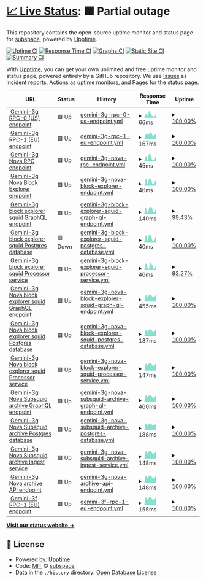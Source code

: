# [📈 Live Status](https://status.subspace.network): <!--live status--> **🟧 Partial outage**

This repository contains the open-source uptime monitor and status page for [subspace](https://subspace.network), powered by [Upptime](https://github.com/upptime/upptime).

[![Uptime CI](https://github.com/subspace/status/workflows/Uptime%20CI/badge.svg)](https://github.com/subspace/status/actions?query=workflow%3A%22Uptime+CI%22)
[![Response Time CI](https://github.com/subspace/status/workflows/Response%20Time%20CI/badge.svg)](https://github.com/subspace/status/actions?query=workflow%3A%22Response+Time+CI%22)
[![Graphs CI](https://github.com/subspace/status/workflows/Graphs%20CI/badge.svg)](https://github.com/subspace/status/actions?query=workflow%3A%22Graphs+CI%22)
[![Static Site CI](https://github.com/subspace/status/workflows/Static%20Site%20CI/badge.svg)](https://github.com/subspace/status/actions?query=workflow%3A%22Static+Site+CI%22)
[![Summary CI](https://github.com/subspace/status/workflows/Summary%20CI/badge.svg)](https://github.com/subspace/status/actions?query=workflow%3A%22Summary+CI%22)

With [Upptime](https://upptime.js.org), you can get your own unlimited and free uptime monitor and status page, powered entirely by a GitHub repository. We use [Issues](https://github.com/subspace/status/issues) as incident reports, [Actions](https://github.com/subspace/status/actions) as uptime monitors, and [Pages](https://status.subspace.network) for the status page.

<!--start: status pages-->
<!-- This summary is generated by Upptime (https://github.com/upptime/upptime) -->
<!-- Do not edit this manually, your changes will be overwritten -->
<!-- prettier-ignore -->
| URL | Status | History | Response Time | Uptime |
| --- | ------ | ------- | ------------- | ------ |
| <img alt="" src="https://icons.duckduckgo.com/ip3/null.ico" height="13"> [Gemini-3g RPC-0 (US) endpoint](rpc-0.gemini-3g.subspace.network) | 🟩 Up | [gemini-3g-rpc-0-us-endpoint.yml](https://github.com/subspace/status/commits/HEAD/history/gemini-3g-rpc-0-us-endpoint.yml) | <details><summary><img alt="Response time graph" src="./graphs/gemini-3g-rpc-0-us-endpoint/response-time-week.png" height="20"> 66ms</summary><br><a href="https://status.subspace.network/history/gemini-3g-rpc-0-us-endpoint"><img alt="Response time 64" src="https://img.shields.io/endpoint?url=https%3A%2F%2Fraw.githubusercontent.com%2Fsubspace%2Fstatus%2FHEAD%2Fapi%2Fgemini-3g-rpc-0-us-endpoint%2Fresponse-time.json"></a><br><a href="https://status.subspace.network/history/gemini-3g-rpc-0-us-endpoint"><img alt="24-hour response time 78" src="https://img.shields.io/endpoint?url=https%3A%2F%2Fraw.githubusercontent.com%2Fsubspace%2Fstatus%2FHEAD%2Fapi%2Fgemini-3g-rpc-0-us-endpoint%2Fresponse-time-day.json"></a><br><a href="https://status.subspace.network/history/gemini-3g-rpc-0-us-endpoint"><img alt="7-day response time 66" src="https://img.shields.io/endpoint?url=https%3A%2F%2Fraw.githubusercontent.com%2Fsubspace%2Fstatus%2FHEAD%2Fapi%2Fgemini-3g-rpc-0-us-endpoint%2Fresponse-time-week.json"></a><br><a href="https://status.subspace.network/history/gemini-3g-rpc-0-us-endpoint"><img alt="30-day response time 64" src="https://img.shields.io/endpoint?url=https%3A%2F%2Fraw.githubusercontent.com%2Fsubspace%2Fstatus%2FHEAD%2Fapi%2Fgemini-3g-rpc-0-us-endpoint%2Fresponse-time-month.json"></a><br><a href="https://status.subspace.network/history/gemini-3g-rpc-0-us-endpoint"><img alt="1-year response time 64" src="https://img.shields.io/endpoint?url=https%3A%2F%2Fraw.githubusercontent.com%2Fsubspace%2Fstatus%2FHEAD%2Fapi%2Fgemini-3g-rpc-0-us-endpoint%2Fresponse-time-year.json"></a></details> | <details><summary><a href="https://status.subspace.network/history/gemini-3g-rpc-0-us-endpoint">100.00%</a></summary><a href="https://status.subspace.network/history/gemini-3g-rpc-0-us-endpoint"><img alt="All-time uptime 100.00%" src="https://img.shields.io/endpoint?url=https%3A%2F%2Fraw.githubusercontent.com%2Fsubspace%2Fstatus%2FHEAD%2Fapi%2Fgemini-3g-rpc-0-us-endpoint%2Fuptime.json"></a><br><a href="https://status.subspace.network/history/gemini-3g-rpc-0-us-endpoint"><img alt="24-hour uptime 100.00%" src="https://img.shields.io/endpoint?url=https%3A%2F%2Fraw.githubusercontent.com%2Fsubspace%2Fstatus%2FHEAD%2Fapi%2Fgemini-3g-rpc-0-us-endpoint%2Fuptime-day.json"></a><br><a href="https://status.subspace.network/history/gemini-3g-rpc-0-us-endpoint"><img alt="7-day uptime 100.00%" src="https://img.shields.io/endpoint?url=https%3A%2F%2Fraw.githubusercontent.com%2Fsubspace%2Fstatus%2FHEAD%2Fapi%2Fgemini-3g-rpc-0-us-endpoint%2Fuptime-week.json"></a><br><a href="https://status.subspace.network/history/gemini-3g-rpc-0-us-endpoint"><img alt="30-day uptime 100.00%" src="https://img.shields.io/endpoint?url=https%3A%2F%2Fraw.githubusercontent.com%2Fsubspace%2Fstatus%2FHEAD%2Fapi%2Fgemini-3g-rpc-0-us-endpoint%2Fuptime-month.json"></a><br><a href="https://status.subspace.network/history/gemini-3g-rpc-0-us-endpoint"><img alt="1-year uptime 100.00%" src="https://img.shields.io/endpoint?url=https%3A%2F%2Fraw.githubusercontent.com%2Fsubspace%2Fstatus%2FHEAD%2Fapi%2Fgemini-3g-rpc-0-us-endpoint%2Fuptime-year.json"></a></details>
| <img alt="" src="https://icons.duckduckgo.com/ip3/null.ico" height="13"> [Gemini-3g RPC-1 (EU) endpoint](rpc-1.gemini-3g.subspace.network) | 🟩 Up | [gemini-3g-rpc-1-eu-endpoint.yml](https://github.com/subspace/status/commits/HEAD/history/gemini-3g-rpc-1-eu-endpoint.yml) | <details><summary><img alt="Response time graph" src="./graphs/gemini-3g-rpc-1-eu-endpoint/response-time-week.png" height="20"> 167ms</summary><br><a href="https://status.subspace.network/history/gemini-3g-rpc-1-eu-endpoint"><img alt="Response time 169" src="https://img.shields.io/endpoint?url=https%3A%2F%2Fraw.githubusercontent.com%2Fsubspace%2Fstatus%2FHEAD%2Fapi%2Fgemini-3g-rpc-1-eu-endpoint%2Fresponse-time.json"></a><br><a href="https://status.subspace.network/history/gemini-3g-rpc-1-eu-endpoint"><img alt="24-hour response time 177" src="https://img.shields.io/endpoint?url=https%3A%2F%2Fraw.githubusercontent.com%2Fsubspace%2Fstatus%2FHEAD%2Fapi%2Fgemini-3g-rpc-1-eu-endpoint%2Fresponse-time-day.json"></a><br><a href="https://status.subspace.network/history/gemini-3g-rpc-1-eu-endpoint"><img alt="7-day response time 167" src="https://img.shields.io/endpoint?url=https%3A%2F%2Fraw.githubusercontent.com%2Fsubspace%2Fstatus%2FHEAD%2Fapi%2Fgemini-3g-rpc-1-eu-endpoint%2Fresponse-time-week.json"></a><br><a href="https://status.subspace.network/history/gemini-3g-rpc-1-eu-endpoint"><img alt="30-day response time 169" src="https://img.shields.io/endpoint?url=https%3A%2F%2Fraw.githubusercontent.com%2Fsubspace%2Fstatus%2FHEAD%2Fapi%2Fgemini-3g-rpc-1-eu-endpoint%2Fresponse-time-month.json"></a><br><a href="https://status.subspace.network/history/gemini-3g-rpc-1-eu-endpoint"><img alt="1-year response time 169" src="https://img.shields.io/endpoint?url=https%3A%2F%2Fraw.githubusercontent.com%2Fsubspace%2Fstatus%2FHEAD%2Fapi%2Fgemini-3g-rpc-1-eu-endpoint%2Fresponse-time-year.json"></a></details> | <details><summary><a href="https://status.subspace.network/history/gemini-3g-rpc-1-eu-endpoint">100.00%</a></summary><a href="https://status.subspace.network/history/gemini-3g-rpc-1-eu-endpoint"><img alt="All-time uptime 100.00%" src="https://img.shields.io/endpoint?url=https%3A%2F%2Fraw.githubusercontent.com%2Fsubspace%2Fstatus%2FHEAD%2Fapi%2Fgemini-3g-rpc-1-eu-endpoint%2Fuptime.json"></a><br><a href="https://status.subspace.network/history/gemini-3g-rpc-1-eu-endpoint"><img alt="24-hour uptime 100.00%" src="https://img.shields.io/endpoint?url=https%3A%2F%2Fraw.githubusercontent.com%2Fsubspace%2Fstatus%2FHEAD%2Fapi%2Fgemini-3g-rpc-1-eu-endpoint%2Fuptime-day.json"></a><br><a href="https://status.subspace.network/history/gemini-3g-rpc-1-eu-endpoint"><img alt="7-day uptime 100.00%" src="https://img.shields.io/endpoint?url=https%3A%2F%2Fraw.githubusercontent.com%2Fsubspace%2Fstatus%2FHEAD%2Fapi%2Fgemini-3g-rpc-1-eu-endpoint%2Fuptime-week.json"></a><br><a href="https://status.subspace.network/history/gemini-3g-rpc-1-eu-endpoint"><img alt="30-day uptime 100.00%" src="https://img.shields.io/endpoint?url=https%3A%2F%2Fraw.githubusercontent.com%2Fsubspace%2Fstatus%2FHEAD%2Fapi%2Fgemini-3g-rpc-1-eu-endpoint%2Fuptime-month.json"></a><br><a href="https://status.subspace.network/history/gemini-3g-rpc-1-eu-endpoint"><img alt="1-year uptime 100.00%" src="https://img.shields.io/endpoint?url=https%3A%2F%2Fraw.githubusercontent.com%2Fsubspace%2Fstatus%2FHEAD%2Fapi%2Fgemini-3g-rpc-1-eu-endpoint%2Fuptime-year.json"></a></details>
| <img alt="" src="https://icons.duckduckgo.com/ip3/null.ico" height="13"> [Gemini-3g Nova RPC endpoint](nova.gemini-3g.subspace.network) | 🟩 Up | [gemini-3g-nova-rpc-endpoint.yml](https://github.com/subspace/status/commits/HEAD/history/gemini-3g-nova-rpc-endpoint.yml) | <details><summary><img alt="Response time graph" src="./graphs/gemini-3g-nova-rpc-endpoint/response-time-week.png" height="20"> 45ms</summary><br><a href="https://status.subspace.network/history/gemini-3g-nova-rpc-endpoint"><img alt="Response time 42" src="https://img.shields.io/endpoint?url=https%3A%2F%2Fraw.githubusercontent.com%2Fsubspace%2Fstatus%2FHEAD%2Fapi%2Fgemini-3g-nova-rpc-endpoint%2Fresponse-time.json"></a><br><a href="https://status.subspace.network/history/gemini-3g-nova-rpc-endpoint"><img alt="24-hour response time 62" src="https://img.shields.io/endpoint?url=https%3A%2F%2Fraw.githubusercontent.com%2Fsubspace%2Fstatus%2FHEAD%2Fapi%2Fgemini-3g-nova-rpc-endpoint%2Fresponse-time-day.json"></a><br><a href="https://status.subspace.network/history/gemini-3g-nova-rpc-endpoint"><img alt="7-day response time 45" src="https://img.shields.io/endpoint?url=https%3A%2F%2Fraw.githubusercontent.com%2Fsubspace%2Fstatus%2FHEAD%2Fapi%2Fgemini-3g-nova-rpc-endpoint%2Fresponse-time-week.json"></a><br><a href="https://status.subspace.network/history/gemini-3g-nova-rpc-endpoint"><img alt="30-day response time 42" src="https://img.shields.io/endpoint?url=https%3A%2F%2Fraw.githubusercontent.com%2Fsubspace%2Fstatus%2FHEAD%2Fapi%2Fgemini-3g-nova-rpc-endpoint%2Fresponse-time-month.json"></a><br><a href="https://status.subspace.network/history/gemini-3g-nova-rpc-endpoint"><img alt="1-year response time 42" src="https://img.shields.io/endpoint?url=https%3A%2F%2Fraw.githubusercontent.com%2Fsubspace%2Fstatus%2FHEAD%2Fapi%2Fgemini-3g-nova-rpc-endpoint%2Fresponse-time-year.json"></a></details> | <details><summary><a href="https://status.subspace.network/history/gemini-3g-nova-rpc-endpoint">100.00%</a></summary><a href="https://status.subspace.network/history/gemini-3g-nova-rpc-endpoint"><img alt="All-time uptime 100.00%" src="https://img.shields.io/endpoint?url=https%3A%2F%2Fraw.githubusercontent.com%2Fsubspace%2Fstatus%2FHEAD%2Fapi%2Fgemini-3g-nova-rpc-endpoint%2Fuptime.json"></a><br><a href="https://status.subspace.network/history/gemini-3g-nova-rpc-endpoint"><img alt="24-hour uptime 100.00%" src="https://img.shields.io/endpoint?url=https%3A%2F%2Fraw.githubusercontent.com%2Fsubspace%2Fstatus%2FHEAD%2Fapi%2Fgemini-3g-nova-rpc-endpoint%2Fuptime-day.json"></a><br><a href="https://status.subspace.network/history/gemini-3g-nova-rpc-endpoint"><img alt="7-day uptime 100.00%" src="https://img.shields.io/endpoint?url=https%3A%2F%2Fraw.githubusercontent.com%2Fsubspace%2Fstatus%2FHEAD%2Fapi%2Fgemini-3g-nova-rpc-endpoint%2Fuptime-week.json"></a><br><a href="https://status.subspace.network/history/gemini-3g-nova-rpc-endpoint"><img alt="30-day uptime 100.00%" src="https://img.shields.io/endpoint?url=https%3A%2F%2Fraw.githubusercontent.com%2Fsubspace%2Fstatus%2FHEAD%2Fapi%2Fgemini-3g-nova-rpc-endpoint%2Fuptime-month.json"></a><br><a href="https://status.subspace.network/history/gemini-3g-nova-rpc-endpoint"><img alt="1-year uptime 100.00%" src="https://img.shields.io/endpoint?url=https%3A%2F%2Fraw.githubusercontent.com%2Fsubspace%2Fstatus%2FHEAD%2Fapi%2Fgemini-3g-nova-rpc-endpoint%2Fuptime-year.json"></a></details>
| <img alt="" src="https://icons.duckduckgo.com/ip3/null.ico" height="13"> [Gemini-3g Nova Block Explorer endpoint](nova.subspace.network) | 🟩 Up | [gemini-3g-nova-block-explorer-endpoint.yml](https://github.com/subspace/status/commits/HEAD/history/gemini-3g-nova-block-explorer-endpoint.yml) | <details><summary><img alt="Response time graph" src="./graphs/gemini-3g-nova-block-explorer-endpoint/response-time-week.png" height="20"> 46ms</summary><br><a href="https://status.subspace.network/history/gemini-3g-nova-block-explorer-endpoint"><img alt="Response time 48" src="https://img.shields.io/endpoint?url=https%3A%2F%2Fraw.githubusercontent.com%2Fsubspace%2Fstatus%2FHEAD%2Fapi%2Fgemini-3g-nova-block-explorer-endpoint%2Fresponse-time.json"></a><br><a href="https://status.subspace.network/history/gemini-3g-nova-block-explorer-endpoint"><img alt="24-hour response time 61" src="https://img.shields.io/endpoint?url=https%3A%2F%2Fraw.githubusercontent.com%2Fsubspace%2Fstatus%2FHEAD%2Fapi%2Fgemini-3g-nova-block-explorer-endpoint%2Fresponse-time-day.json"></a><br><a href="https://status.subspace.network/history/gemini-3g-nova-block-explorer-endpoint"><img alt="7-day response time 46" src="https://img.shields.io/endpoint?url=https%3A%2F%2Fraw.githubusercontent.com%2Fsubspace%2Fstatus%2FHEAD%2Fapi%2Fgemini-3g-nova-block-explorer-endpoint%2Fresponse-time-week.json"></a><br><a href="https://status.subspace.network/history/gemini-3g-nova-block-explorer-endpoint"><img alt="30-day response time 48" src="https://img.shields.io/endpoint?url=https%3A%2F%2Fraw.githubusercontent.com%2Fsubspace%2Fstatus%2FHEAD%2Fapi%2Fgemini-3g-nova-block-explorer-endpoint%2Fresponse-time-month.json"></a><br><a href="https://status.subspace.network/history/gemini-3g-nova-block-explorer-endpoint"><img alt="1-year response time 48" src="https://img.shields.io/endpoint?url=https%3A%2F%2Fraw.githubusercontent.com%2Fsubspace%2Fstatus%2FHEAD%2Fapi%2Fgemini-3g-nova-block-explorer-endpoint%2Fresponse-time-year.json"></a></details> | <details><summary><a href="https://status.subspace.network/history/gemini-3g-nova-block-explorer-endpoint">100.00%</a></summary><a href="https://status.subspace.network/history/gemini-3g-nova-block-explorer-endpoint"><img alt="All-time uptime 100.00%" src="https://img.shields.io/endpoint?url=https%3A%2F%2Fraw.githubusercontent.com%2Fsubspace%2Fstatus%2FHEAD%2Fapi%2Fgemini-3g-nova-block-explorer-endpoint%2Fuptime.json"></a><br><a href="https://status.subspace.network/history/gemini-3g-nova-block-explorer-endpoint"><img alt="24-hour uptime 100.00%" src="https://img.shields.io/endpoint?url=https%3A%2F%2Fraw.githubusercontent.com%2Fsubspace%2Fstatus%2FHEAD%2Fapi%2Fgemini-3g-nova-block-explorer-endpoint%2Fuptime-day.json"></a><br><a href="https://status.subspace.network/history/gemini-3g-nova-block-explorer-endpoint"><img alt="7-day uptime 100.00%" src="https://img.shields.io/endpoint?url=https%3A%2F%2Fraw.githubusercontent.com%2Fsubspace%2Fstatus%2FHEAD%2Fapi%2Fgemini-3g-nova-block-explorer-endpoint%2Fuptime-week.json"></a><br><a href="https://status.subspace.network/history/gemini-3g-nova-block-explorer-endpoint"><img alt="30-day uptime 100.00%" src="https://img.shields.io/endpoint?url=https%3A%2F%2Fraw.githubusercontent.com%2Fsubspace%2Fstatus%2FHEAD%2Fapi%2Fgemini-3g-nova-block-explorer-endpoint%2Fuptime-month.json"></a><br><a href="https://status.subspace.network/history/gemini-3g-nova-block-explorer-endpoint"><img alt="1-year uptime 100.00%" src="https://img.shields.io/endpoint?url=https%3A%2F%2Fraw.githubusercontent.com%2Fsubspace%2Fstatus%2FHEAD%2Fapi%2Fgemini-3g-nova-block-explorer-endpoint%2Fuptime-year.json"></a></details>
| <img alt="" src="https://icons.duckduckgo.com/ip3/squid.gemini-3g.subspace.network.ico" height="13"> [Gemini-3g block explorer squid GraphQL endpoint](https://squid.gemini-3g.subspace.network/graphql) | 🟩 Up | [gemini-3g-block-explorer-squid-graph-ql-endpoint.yml](https://github.com/subspace/status/commits/HEAD/history/gemini-3g-block-explorer-squid-graph-ql-endpoint.yml) | <details><summary><img alt="Response time graph" src="./graphs/gemini-3g-block-explorer-squid-graph-ql-endpoint/response-time-week.png" height="20"> 140ms</summary><br><a href="https://status.subspace.network/history/gemini-3g-block-explorer-squid-graph-ql-endpoint"><img alt="Response time 123" src="https://img.shields.io/endpoint?url=https%3A%2F%2Fraw.githubusercontent.com%2Fsubspace%2Fstatus%2FHEAD%2Fapi%2Fgemini-3g-block-explorer-squid-graph-ql-endpoint%2Fresponse-time.json"></a><br><a href="https://status.subspace.network/history/gemini-3g-block-explorer-squid-graph-ql-endpoint"><img alt="24-hour response time 178" src="https://img.shields.io/endpoint?url=https%3A%2F%2Fraw.githubusercontent.com%2Fsubspace%2Fstatus%2FHEAD%2Fapi%2Fgemini-3g-block-explorer-squid-graph-ql-endpoint%2Fresponse-time-day.json"></a><br><a href="https://status.subspace.network/history/gemini-3g-block-explorer-squid-graph-ql-endpoint"><img alt="7-day response time 140" src="https://img.shields.io/endpoint?url=https%3A%2F%2Fraw.githubusercontent.com%2Fsubspace%2Fstatus%2FHEAD%2Fapi%2Fgemini-3g-block-explorer-squid-graph-ql-endpoint%2Fresponse-time-week.json"></a><br><a href="https://status.subspace.network/history/gemini-3g-block-explorer-squid-graph-ql-endpoint"><img alt="30-day response time 123" src="https://img.shields.io/endpoint?url=https%3A%2F%2Fraw.githubusercontent.com%2Fsubspace%2Fstatus%2FHEAD%2Fapi%2Fgemini-3g-block-explorer-squid-graph-ql-endpoint%2Fresponse-time-month.json"></a><br><a href="https://status.subspace.network/history/gemini-3g-block-explorer-squid-graph-ql-endpoint"><img alt="1-year response time 123" src="https://img.shields.io/endpoint?url=https%3A%2F%2Fraw.githubusercontent.com%2Fsubspace%2Fstatus%2FHEAD%2Fapi%2Fgemini-3g-block-explorer-squid-graph-ql-endpoint%2Fresponse-time-year.json"></a></details> | <details><summary><a href="https://status.subspace.network/history/gemini-3g-block-explorer-squid-graph-ql-endpoint">99.43%</a></summary><a href="https://status.subspace.network/history/gemini-3g-block-explorer-squid-graph-ql-endpoint"><img alt="All-time uptime 99.62%" src="https://img.shields.io/endpoint?url=https%3A%2F%2Fraw.githubusercontent.com%2Fsubspace%2Fstatus%2FHEAD%2Fapi%2Fgemini-3g-block-explorer-squid-graph-ql-endpoint%2Fuptime.json"></a><br><a href="https://status.subspace.network/history/gemini-3g-block-explorer-squid-graph-ql-endpoint"><img alt="24-hour uptime 100.00%" src="https://img.shields.io/endpoint?url=https%3A%2F%2Fraw.githubusercontent.com%2Fsubspace%2Fstatus%2FHEAD%2Fapi%2Fgemini-3g-block-explorer-squid-graph-ql-endpoint%2Fuptime-day.json"></a><br><a href="https://status.subspace.network/history/gemini-3g-block-explorer-squid-graph-ql-endpoint"><img alt="7-day uptime 99.43%" src="https://img.shields.io/endpoint?url=https%3A%2F%2Fraw.githubusercontent.com%2Fsubspace%2Fstatus%2FHEAD%2Fapi%2Fgemini-3g-block-explorer-squid-graph-ql-endpoint%2Fuptime-week.json"></a><br><a href="https://status.subspace.network/history/gemini-3g-block-explorer-squid-graph-ql-endpoint"><img alt="30-day uptime 99.62%" src="https://img.shields.io/endpoint?url=https%3A%2F%2Fraw.githubusercontent.com%2Fsubspace%2Fstatus%2FHEAD%2Fapi%2Fgemini-3g-block-explorer-squid-graph-ql-endpoint%2Fuptime-month.json"></a><br><a href="https://status.subspace.network/history/gemini-3g-block-explorer-squid-graph-ql-endpoint"><img alt="1-year uptime 99.62%" src="https://img.shields.io/endpoint?url=https%3A%2F%2Fraw.githubusercontent.com%2Fsubspace%2Fstatus%2FHEAD%2Fapi%2Fgemini-3g-block-explorer-squid-graph-ql-endpoint%2Fuptime-year.json"></a></details>
| <img alt="" src="https://icons.duckduckgo.com/ip3/squid.gemini-3g.subspace.network.ico" height="13"> [Gemini-3g block explorer squid Postgres database](https://squid.gemini-3g.subspace.network/db-health) | 🟥 Down | [gemini-3g-block-explorer-squid-postgres-database.yml](https://github.com/subspace/status/commits/HEAD/history/gemini-3g-block-explorer-squid-postgres-database.yml) | <details><summary><img alt="Response time graph" src="./graphs/gemini-3g-block-explorer-squid-postgres-database/response-time-week.png" height="20"> 40ms</summary><br><a href="https://status.subspace.network/history/gemini-3g-block-explorer-squid-postgres-database"><img alt="Response time 33" src="https://img.shields.io/endpoint?url=https%3A%2F%2Fraw.githubusercontent.com%2Fsubspace%2Fstatus%2FHEAD%2Fapi%2Fgemini-3g-block-explorer-squid-postgres-database%2Fresponse-time.json"></a><br><a href="https://status.subspace.network/history/gemini-3g-block-explorer-squid-postgres-database"><img alt="24-hour response time 53" src="https://img.shields.io/endpoint?url=https%3A%2F%2Fraw.githubusercontent.com%2Fsubspace%2Fstatus%2FHEAD%2Fapi%2Fgemini-3g-block-explorer-squid-postgres-database%2Fresponse-time-day.json"></a><br><a href="https://status.subspace.network/history/gemini-3g-block-explorer-squid-postgres-database"><img alt="7-day response time 40" src="https://img.shields.io/endpoint?url=https%3A%2F%2Fraw.githubusercontent.com%2Fsubspace%2Fstatus%2FHEAD%2Fapi%2Fgemini-3g-block-explorer-squid-postgres-database%2Fresponse-time-week.json"></a><br><a href="https://status.subspace.network/history/gemini-3g-block-explorer-squid-postgres-database"><img alt="30-day response time 33" src="https://img.shields.io/endpoint?url=https%3A%2F%2Fraw.githubusercontent.com%2Fsubspace%2Fstatus%2FHEAD%2Fapi%2Fgemini-3g-block-explorer-squid-postgres-database%2Fresponse-time-month.json"></a><br><a href="https://status.subspace.network/history/gemini-3g-block-explorer-squid-postgres-database"><img alt="1-year response time 33" src="https://img.shields.io/endpoint?url=https%3A%2F%2Fraw.githubusercontent.com%2Fsubspace%2Fstatus%2FHEAD%2Fapi%2Fgemini-3g-block-explorer-squid-postgres-database%2Fresponse-time-year.json"></a></details> | <details><summary><a href="https://status.subspace.network/history/gemini-3g-block-explorer-squid-postgres-database">100.00%</a></summary><a href="https://status.subspace.network/history/gemini-3g-block-explorer-squid-postgres-database"><img alt="All-time uptime 99.89%" src="https://img.shields.io/endpoint?url=https%3A%2F%2Fraw.githubusercontent.com%2Fsubspace%2Fstatus%2FHEAD%2Fapi%2Fgemini-3g-block-explorer-squid-postgres-database%2Fuptime.json"></a><br><a href="https://status.subspace.network/history/gemini-3g-block-explorer-squid-postgres-database"><img alt="24-hour uptime 100.00%" src="https://img.shields.io/endpoint?url=https%3A%2F%2Fraw.githubusercontent.com%2Fsubspace%2Fstatus%2FHEAD%2Fapi%2Fgemini-3g-block-explorer-squid-postgres-database%2Fuptime-day.json"></a><br><a href="https://status.subspace.network/history/gemini-3g-block-explorer-squid-postgres-database"><img alt="7-day uptime 100.00%" src="https://img.shields.io/endpoint?url=https%3A%2F%2Fraw.githubusercontent.com%2Fsubspace%2Fstatus%2FHEAD%2Fapi%2Fgemini-3g-block-explorer-squid-postgres-database%2Fuptime-week.json"></a><br><a href="https://status.subspace.network/history/gemini-3g-block-explorer-squid-postgres-database"><img alt="30-day uptime 99.89%" src="https://img.shields.io/endpoint?url=https%3A%2F%2Fraw.githubusercontent.com%2Fsubspace%2Fstatus%2FHEAD%2Fapi%2Fgemini-3g-block-explorer-squid-postgres-database%2Fuptime-month.json"></a><br><a href="https://status.subspace.network/history/gemini-3g-block-explorer-squid-postgres-database"><img alt="1-year uptime 99.89%" src="https://img.shields.io/endpoint?url=https%3A%2F%2Fraw.githubusercontent.com%2Fsubspace%2Fstatus%2FHEAD%2Fapi%2Fgemini-3g-block-explorer-squid-postgres-database%2Fuptime-year.json"></a></details>
| <img alt="" src="https://icons.duckduckgo.com/ip3/squid.gemini-3g.subspace.network.ico" height="13"> [Gemini-3g block explorer squid Processor service](https://squid.gemini-3g.subspace.network/processor-health) | 🟩 Up | [gemini-3g-block-explorer-squid-processor-service.yml](https://github.com/subspace/status/commits/HEAD/history/gemini-3g-block-explorer-squid-processor-service.yml) | <details><summary><img alt="Response time graph" src="./graphs/gemini-3g-block-explorer-squid-processor-service/response-time-week.png" height="20"> 46ms</summary><br><a href="https://status.subspace.network/history/gemini-3g-block-explorer-squid-processor-service"><img alt="Response time 38" src="https://img.shields.io/endpoint?url=https%3A%2F%2Fraw.githubusercontent.com%2Fsubspace%2Fstatus%2FHEAD%2Fapi%2Fgemini-3g-block-explorer-squid-processor-service%2Fresponse-time.json"></a><br><a href="https://status.subspace.network/history/gemini-3g-block-explorer-squid-processor-service"><img alt="24-hour response time 54" src="https://img.shields.io/endpoint?url=https%3A%2F%2Fraw.githubusercontent.com%2Fsubspace%2Fstatus%2FHEAD%2Fapi%2Fgemini-3g-block-explorer-squid-processor-service%2Fresponse-time-day.json"></a><br><a href="https://status.subspace.network/history/gemini-3g-block-explorer-squid-processor-service"><img alt="7-day response time 46" src="https://img.shields.io/endpoint?url=https%3A%2F%2Fraw.githubusercontent.com%2Fsubspace%2Fstatus%2FHEAD%2Fapi%2Fgemini-3g-block-explorer-squid-processor-service%2Fresponse-time-week.json"></a><br><a href="https://status.subspace.network/history/gemini-3g-block-explorer-squid-processor-service"><img alt="30-day response time 38" src="https://img.shields.io/endpoint?url=https%3A%2F%2Fraw.githubusercontent.com%2Fsubspace%2Fstatus%2FHEAD%2Fapi%2Fgemini-3g-block-explorer-squid-processor-service%2Fresponse-time-month.json"></a><br><a href="https://status.subspace.network/history/gemini-3g-block-explorer-squid-processor-service"><img alt="1-year response time 38" src="https://img.shields.io/endpoint?url=https%3A%2F%2Fraw.githubusercontent.com%2Fsubspace%2Fstatus%2FHEAD%2Fapi%2Fgemini-3g-block-explorer-squid-processor-service%2Fresponse-time-year.json"></a></details> | <details><summary><a href="https://status.subspace.network/history/gemini-3g-block-explorer-squid-processor-service">93.27%</a></summary><a href="https://status.subspace.network/history/gemini-3g-block-explorer-squid-processor-service"><img alt="All-time uptime 86.87%" src="https://img.shields.io/endpoint?url=https%3A%2F%2Fraw.githubusercontent.com%2Fsubspace%2Fstatus%2FHEAD%2Fapi%2Fgemini-3g-block-explorer-squid-processor-service%2Fuptime.json"></a><br><a href="https://status.subspace.network/history/gemini-3g-block-explorer-squid-processor-service"><img alt="24-hour uptime 100.00%" src="https://img.shields.io/endpoint?url=https%3A%2F%2Fraw.githubusercontent.com%2Fsubspace%2Fstatus%2FHEAD%2Fapi%2Fgemini-3g-block-explorer-squid-processor-service%2Fuptime-day.json"></a><br><a href="https://status.subspace.network/history/gemini-3g-block-explorer-squid-processor-service"><img alt="7-day uptime 93.27%" src="https://img.shields.io/endpoint?url=https%3A%2F%2Fraw.githubusercontent.com%2Fsubspace%2Fstatus%2FHEAD%2Fapi%2Fgemini-3g-block-explorer-squid-processor-service%2Fuptime-week.json"></a><br><a href="https://status.subspace.network/history/gemini-3g-block-explorer-squid-processor-service"><img alt="30-day uptime 86.87%" src="https://img.shields.io/endpoint?url=https%3A%2F%2Fraw.githubusercontent.com%2Fsubspace%2Fstatus%2FHEAD%2Fapi%2Fgemini-3g-block-explorer-squid-processor-service%2Fuptime-month.json"></a><br><a href="https://status.subspace.network/history/gemini-3g-block-explorer-squid-processor-service"><img alt="1-year uptime 86.87%" src="https://img.shields.io/endpoint?url=https%3A%2F%2Fraw.githubusercontent.com%2Fsubspace%2Fstatus%2FHEAD%2Fapi%2Fgemini-3g-block-explorer-squid-processor-service%2Fuptime-year.json"></a></details>
| <img alt="" src="https://icons.duckduckgo.com/ip3/nova.squid.gemini-3g.subspace.network.ico" height="13"> [Gemini-3g Nova block explorer squid GraphQL endpoint](https://nova.squid.gemini-3g.subspace.network/graphql) | 🟩 Up | [gemini-3g-nova-block-explorer-squid-graph-ql-endpoint.yml](https://github.com/subspace/status/commits/HEAD/history/gemini-3g-nova-block-explorer-squid-graph-ql-endpoint.yml) | <details><summary><img alt="Response time graph" src="./graphs/gemini-3g-nova-block-explorer-squid-graph-ql-endpoint/response-time-week.png" height="20"> 455ms</summary><br><a href="https://status.subspace.network/history/gemini-3g-nova-block-explorer-squid-graph-ql-endpoint"><img alt="Response time 434" src="https://img.shields.io/endpoint?url=https%3A%2F%2Fraw.githubusercontent.com%2Fsubspace%2Fstatus%2FHEAD%2Fapi%2Fgemini-3g-nova-block-explorer-squid-graph-ql-endpoint%2Fresponse-time.json"></a><br><a href="https://status.subspace.network/history/gemini-3g-nova-block-explorer-squid-graph-ql-endpoint"><img alt="24-hour response time 528" src="https://img.shields.io/endpoint?url=https%3A%2F%2Fraw.githubusercontent.com%2Fsubspace%2Fstatus%2FHEAD%2Fapi%2Fgemini-3g-nova-block-explorer-squid-graph-ql-endpoint%2Fresponse-time-day.json"></a><br><a href="https://status.subspace.network/history/gemini-3g-nova-block-explorer-squid-graph-ql-endpoint"><img alt="7-day response time 455" src="https://img.shields.io/endpoint?url=https%3A%2F%2Fraw.githubusercontent.com%2Fsubspace%2Fstatus%2FHEAD%2Fapi%2Fgemini-3g-nova-block-explorer-squid-graph-ql-endpoint%2Fresponse-time-week.json"></a><br><a href="https://status.subspace.network/history/gemini-3g-nova-block-explorer-squid-graph-ql-endpoint"><img alt="30-day response time 434" src="https://img.shields.io/endpoint?url=https%3A%2F%2Fraw.githubusercontent.com%2Fsubspace%2Fstatus%2FHEAD%2Fapi%2Fgemini-3g-nova-block-explorer-squid-graph-ql-endpoint%2Fresponse-time-month.json"></a><br><a href="https://status.subspace.network/history/gemini-3g-nova-block-explorer-squid-graph-ql-endpoint"><img alt="1-year response time 434" src="https://img.shields.io/endpoint?url=https%3A%2F%2Fraw.githubusercontent.com%2Fsubspace%2Fstatus%2FHEAD%2Fapi%2Fgemini-3g-nova-block-explorer-squid-graph-ql-endpoint%2Fresponse-time-year.json"></a></details> | <details><summary><a href="https://status.subspace.network/history/gemini-3g-nova-block-explorer-squid-graph-ql-endpoint">100.00%</a></summary><a href="https://status.subspace.network/history/gemini-3g-nova-block-explorer-squid-graph-ql-endpoint"><img alt="All-time uptime 100.00%" src="https://img.shields.io/endpoint?url=https%3A%2F%2Fraw.githubusercontent.com%2Fsubspace%2Fstatus%2FHEAD%2Fapi%2Fgemini-3g-nova-block-explorer-squid-graph-ql-endpoint%2Fuptime.json"></a><br><a href="https://status.subspace.network/history/gemini-3g-nova-block-explorer-squid-graph-ql-endpoint"><img alt="24-hour uptime 100.00%" src="https://img.shields.io/endpoint?url=https%3A%2F%2Fraw.githubusercontent.com%2Fsubspace%2Fstatus%2FHEAD%2Fapi%2Fgemini-3g-nova-block-explorer-squid-graph-ql-endpoint%2Fuptime-day.json"></a><br><a href="https://status.subspace.network/history/gemini-3g-nova-block-explorer-squid-graph-ql-endpoint"><img alt="7-day uptime 100.00%" src="https://img.shields.io/endpoint?url=https%3A%2F%2Fraw.githubusercontent.com%2Fsubspace%2Fstatus%2FHEAD%2Fapi%2Fgemini-3g-nova-block-explorer-squid-graph-ql-endpoint%2Fuptime-week.json"></a><br><a href="https://status.subspace.network/history/gemini-3g-nova-block-explorer-squid-graph-ql-endpoint"><img alt="30-day uptime 100.00%" src="https://img.shields.io/endpoint?url=https%3A%2F%2Fraw.githubusercontent.com%2Fsubspace%2Fstatus%2FHEAD%2Fapi%2Fgemini-3g-nova-block-explorer-squid-graph-ql-endpoint%2Fuptime-month.json"></a><br><a href="https://status.subspace.network/history/gemini-3g-nova-block-explorer-squid-graph-ql-endpoint"><img alt="1-year uptime 100.00%" src="https://img.shields.io/endpoint?url=https%3A%2F%2Fraw.githubusercontent.com%2Fsubspace%2Fstatus%2FHEAD%2Fapi%2Fgemini-3g-nova-block-explorer-squid-graph-ql-endpoint%2Fuptime-year.json"></a></details>
| <img alt="" src="https://icons.duckduckgo.com/ip3/nova.squid.gemini-3g.subspace.network.ico" height="13"> [Gemini-3g Nova block explorer squid Postgres database](https://nova.squid.gemini-3g.subspace.network/db-health) | 🟩 Up | [gemini-3g-nova-block-explorer-squid-postgres-database.yml](https://github.com/subspace/status/commits/HEAD/history/gemini-3g-nova-block-explorer-squid-postgres-database.yml) | <details><summary><img alt="Response time graph" src="./graphs/gemini-3g-nova-block-explorer-squid-postgres-database/response-time-week.png" height="20"> 187ms</summary><br><a href="https://status.subspace.network/history/gemini-3g-nova-block-explorer-squid-postgres-database"><img alt="Response time 178" src="https://img.shields.io/endpoint?url=https%3A%2F%2Fraw.githubusercontent.com%2Fsubspace%2Fstatus%2FHEAD%2Fapi%2Fgemini-3g-nova-block-explorer-squid-postgres-database%2Fresponse-time.json"></a><br><a href="https://status.subspace.network/history/gemini-3g-nova-block-explorer-squid-postgres-database"><img alt="24-hour response time 210" src="https://img.shields.io/endpoint?url=https%3A%2F%2Fraw.githubusercontent.com%2Fsubspace%2Fstatus%2FHEAD%2Fapi%2Fgemini-3g-nova-block-explorer-squid-postgres-database%2Fresponse-time-day.json"></a><br><a href="https://status.subspace.network/history/gemini-3g-nova-block-explorer-squid-postgres-database"><img alt="7-day response time 187" src="https://img.shields.io/endpoint?url=https%3A%2F%2Fraw.githubusercontent.com%2Fsubspace%2Fstatus%2FHEAD%2Fapi%2Fgemini-3g-nova-block-explorer-squid-postgres-database%2Fresponse-time-week.json"></a><br><a href="https://status.subspace.network/history/gemini-3g-nova-block-explorer-squid-postgres-database"><img alt="30-day response time 178" src="https://img.shields.io/endpoint?url=https%3A%2F%2Fraw.githubusercontent.com%2Fsubspace%2Fstatus%2FHEAD%2Fapi%2Fgemini-3g-nova-block-explorer-squid-postgres-database%2Fresponse-time-month.json"></a><br><a href="https://status.subspace.network/history/gemini-3g-nova-block-explorer-squid-postgres-database"><img alt="1-year response time 178" src="https://img.shields.io/endpoint?url=https%3A%2F%2Fraw.githubusercontent.com%2Fsubspace%2Fstatus%2FHEAD%2Fapi%2Fgemini-3g-nova-block-explorer-squid-postgres-database%2Fresponse-time-year.json"></a></details> | <details><summary><a href="https://status.subspace.network/history/gemini-3g-nova-block-explorer-squid-postgres-database">100.00%</a></summary><a href="https://status.subspace.network/history/gemini-3g-nova-block-explorer-squid-postgres-database"><img alt="All-time uptime 100.00%" src="https://img.shields.io/endpoint?url=https%3A%2F%2Fraw.githubusercontent.com%2Fsubspace%2Fstatus%2FHEAD%2Fapi%2Fgemini-3g-nova-block-explorer-squid-postgres-database%2Fuptime.json"></a><br><a href="https://status.subspace.network/history/gemini-3g-nova-block-explorer-squid-postgres-database"><img alt="24-hour uptime 100.00%" src="https://img.shields.io/endpoint?url=https%3A%2F%2Fraw.githubusercontent.com%2Fsubspace%2Fstatus%2FHEAD%2Fapi%2Fgemini-3g-nova-block-explorer-squid-postgres-database%2Fuptime-day.json"></a><br><a href="https://status.subspace.network/history/gemini-3g-nova-block-explorer-squid-postgres-database"><img alt="7-day uptime 100.00%" src="https://img.shields.io/endpoint?url=https%3A%2F%2Fraw.githubusercontent.com%2Fsubspace%2Fstatus%2FHEAD%2Fapi%2Fgemini-3g-nova-block-explorer-squid-postgres-database%2Fuptime-week.json"></a><br><a href="https://status.subspace.network/history/gemini-3g-nova-block-explorer-squid-postgres-database"><img alt="30-day uptime 100.00%" src="https://img.shields.io/endpoint?url=https%3A%2F%2Fraw.githubusercontent.com%2Fsubspace%2Fstatus%2FHEAD%2Fapi%2Fgemini-3g-nova-block-explorer-squid-postgres-database%2Fuptime-month.json"></a><br><a href="https://status.subspace.network/history/gemini-3g-nova-block-explorer-squid-postgres-database"><img alt="1-year uptime 100.00%" src="https://img.shields.io/endpoint?url=https%3A%2F%2Fraw.githubusercontent.com%2Fsubspace%2Fstatus%2FHEAD%2Fapi%2Fgemini-3g-nova-block-explorer-squid-postgres-database%2Fuptime-year.json"></a></details>
| <img alt="" src="https://icons.duckduckgo.com/ip3/nova.squid.gemini-3g.subspace.network.ico" height="13"> [Gemini-3g Nova block explorer squid Processor service](https://nova.squid.gemini-3g.subspace.network/processor-health) | 🟩 Up | [gemini-3g-nova-block-explorer-squid-processor-service.yml](https://github.com/subspace/status/commits/HEAD/history/gemini-3g-nova-block-explorer-squid-processor-service.yml) | <details><summary><img alt="Response time graph" src="./graphs/gemini-3g-nova-block-explorer-squid-processor-service/response-time-week.png" height="20"> 147ms</summary><br><a href="https://status.subspace.network/history/gemini-3g-nova-block-explorer-squid-processor-service"><img alt="Response time 140" src="https://img.shields.io/endpoint?url=https%3A%2F%2Fraw.githubusercontent.com%2Fsubspace%2Fstatus%2FHEAD%2Fapi%2Fgemini-3g-nova-block-explorer-squid-processor-service%2Fresponse-time.json"></a><br><a href="https://status.subspace.network/history/gemini-3g-nova-block-explorer-squid-processor-service"><img alt="24-hour response time 171" src="https://img.shields.io/endpoint?url=https%3A%2F%2Fraw.githubusercontent.com%2Fsubspace%2Fstatus%2FHEAD%2Fapi%2Fgemini-3g-nova-block-explorer-squid-processor-service%2Fresponse-time-day.json"></a><br><a href="https://status.subspace.network/history/gemini-3g-nova-block-explorer-squid-processor-service"><img alt="7-day response time 147" src="https://img.shields.io/endpoint?url=https%3A%2F%2Fraw.githubusercontent.com%2Fsubspace%2Fstatus%2FHEAD%2Fapi%2Fgemini-3g-nova-block-explorer-squid-processor-service%2Fresponse-time-week.json"></a><br><a href="https://status.subspace.network/history/gemini-3g-nova-block-explorer-squid-processor-service"><img alt="30-day response time 140" src="https://img.shields.io/endpoint?url=https%3A%2F%2Fraw.githubusercontent.com%2Fsubspace%2Fstatus%2FHEAD%2Fapi%2Fgemini-3g-nova-block-explorer-squid-processor-service%2Fresponse-time-month.json"></a><br><a href="https://status.subspace.network/history/gemini-3g-nova-block-explorer-squid-processor-service"><img alt="1-year response time 140" src="https://img.shields.io/endpoint?url=https%3A%2F%2Fraw.githubusercontent.com%2Fsubspace%2Fstatus%2FHEAD%2Fapi%2Fgemini-3g-nova-block-explorer-squid-processor-service%2Fresponse-time-year.json"></a></details> | <details><summary><a href="https://status.subspace.network/history/gemini-3g-nova-block-explorer-squid-processor-service">100.00%</a></summary><a href="https://status.subspace.network/history/gemini-3g-nova-block-explorer-squid-processor-service"><img alt="All-time uptime 100.00%" src="https://img.shields.io/endpoint?url=https%3A%2F%2Fraw.githubusercontent.com%2Fsubspace%2Fstatus%2FHEAD%2Fapi%2Fgemini-3g-nova-block-explorer-squid-processor-service%2Fuptime.json"></a><br><a href="https://status.subspace.network/history/gemini-3g-nova-block-explorer-squid-processor-service"><img alt="24-hour uptime 100.00%" src="https://img.shields.io/endpoint?url=https%3A%2F%2Fraw.githubusercontent.com%2Fsubspace%2Fstatus%2FHEAD%2Fapi%2Fgemini-3g-nova-block-explorer-squid-processor-service%2Fuptime-day.json"></a><br><a href="https://status.subspace.network/history/gemini-3g-nova-block-explorer-squid-processor-service"><img alt="7-day uptime 100.00%" src="https://img.shields.io/endpoint?url=https%3A%2F%2Fraw.githubusercontent.com%2Fsubspace%2Fstatus%2FHEAD%2Fapi%2Fgemini-3g-nova-block-explorer-squid-processor-service%2Fuptime-week.json"></a><br><a href="https://status.subspace.network/history/gemini-3g-nova-block-explorer-squid-processor-service"><img alt="30-day uptime 100.00%" src="https://img.shields.io/endpoint?url=https%3A%2F%2Fraw.githubusercontent.com%2Fsubspace%2Fstatus%2FHEAD%2Fapi%2Fgemini-3g-nova-block-explorer-squid-processor-service%2Fuptime-month.json"></a><br><a href="https://status.subspace.network/history/gemini-3g-nova-block-explorer-squid-processor-service"><img alt="1-year uptime 100.00%" src="https://img.shields.io/endpoint?url=https%3A%2F%2Fraw.githubusercontent.com%2Fsubspace%2Fstatus%2FHEAD%2Fapi%2Fgemini-3g-nova-block-explorer-squid-processor-service%2Fuptime-year.json"></a></details>
| <img alt="" src="https://icons.duckduckgo.com/ip3/nova.archive.gemini-3g.subspace.network.ico" height="13"> [Gemini-3g Nova Subsquid archive GraphQL endpoint](https://nova.archive.gemini-3g.subspace.network/graphql?query=%7B__typename%7D) | 🟩 Up | [gemini-3g-nova-subsquid-archive-graph-ql-endpoint.yml](https://github.com/subspace/status/commits/HEAD/history/gemini-3g-nova-subsquid-archive-graph-ql-endpoint.yml) | <details><summary><img alt="Response time graph" src="./graphs/gemini-3g-nova-subsquid-archive-graph-ql-endpoint/response-time-week.png" height="20"> 460ms</summary><br><a href="https://status.subspace.network/history/gemini-3g-nova-subsquid-archive-graph-ql-endpoint"><img alt="Response time 463" src="https://img.shields.io/endpoint?url=https%3A%2F%2Fraw.githubusercontent.com%2Fsubspace%2Fstatus%2FHEAD%2Fapi%2Fgemini-3g-nova-subsquid-archive-graph-ql-endpoint%2Fresponse-time.json"></a><br><a href="https://status.subspace.network/history/gemini-3g-nova-subsquid-archive-graph-ql-endpoint"><img alt="24-hour response time 528" src="https://img.shields.io/endpoint?url=https%3A%2F%2Fraw.githubusercontent.com%2Fsubspace%2Fstatus%2FHEAD%2Fapi%2Fgemini-3g-nova-subsquid-archive-graph-ql-endpoint%2Fresponse-time-day.json"></a><br><a href="https://status.subspace.network/history/gemini-3g-nova-subsquid-archive-graph-ql-endpoint"><img alt="7-day response time 460" src="https://img.shields.io/endpoint?url=https%3A%2F%2Fraw.githubusercontent.com%2Fsubspace%2Fstatus%2FHEAD%2Fapi%2Fgemini-3g-nova-subsquid-archive-graph-ql-endpoint%2Fresponse-time-week.json"></a><br><a href="https://status.subspace.network/history/gemini-3g-nova-subsquid-archive-graph-ql-endpoint"><img alt="30-day response time 463" src="https://img.shields.io/endpoint?url=https%3A%2F%2Fraw.githubusercontent.com%2Fsubspace%2Fstatus%2FHEAD%2Fapi%2Fgemini-3g-nova-subsquid-archive-graph-ql-endpoint%2Fresponse-time-month.json"></a><br><a href="https://status.subspace.network/history/gemini-3g-nova-subsquid-archive-graph-ql-endpoint"><img alt="1-year response time 463" src="https://img.shields.io/endpoint?url=https%3A%2F%2Fraw.githubusercontent.com%2Fsubspace%2Fstatus%2FHEAD%2Fapi%2Fgemini-3g-nova-subsquid-archive-graph-ql-endpoint%2Fresponse-time-year.json"></a></details> | <details><summary><a href="https://status.subspace.network/history/gemini-3g-nova-subsquid-archive-graph-ql-endpoint">100.00%</a></summary><a href="https://status.subspace.network/history/gemini-3g-nova-subsquid-archive-graph-ql-endpoint"><img alt="All-time uptime 100.00%" src="https://img.shields.io/endpoint?url=https%3A%2F%2Fraw.githubusercontent.com%2Fsubspace%2Fstatus%2FHEAD%2Fapi%2Fgemini-3g-nova-subsquid-archive-graph-ql-endpoint%2Fuptime.json"></a><br><a href="https://status.subspace.network/history/gemini-3g-nova-subsquid-archive-graph-ql-endpoint"><img alt="24-hour uptime 100.00%" src="https://img.shields.io/endpoint?url=https%3A%2F%2Fraw.githubusercontent.com%2Fsubspace%2Fstatus%2FHEAD%2Fapi%2Fgemini-3g-nova-subsquid-archive-graph-ql-endpoint%2Fuptime-day.json"></a><br><a href="https://status.subspace.network/history/gemini-3g-nova-subsquid-archive-graph-ql-endpoint"><img alt="7-day uptime 100.00%" src="https://img.shields.io/endpoint?url=https%3A%2F%2Fraw.githubusercontent.com%2Fsubspace%2Fstatus%2FHEAD%2Fapi%2Fgemini-3g-nova-subsquid-archive-graph-ql-endpoint%2Fuptime-week.json"></a><br><a href="https://status.subspace.network/history/gemini-3g-nova-subsquid-archive-graph-ql-endpoint"><img alt="30-day uptime 100.00%" src="https://img.shields.io/endpoint?url=https%3A%2F%2Fraw.githubusercontent.com%2Fsubspace%2Fstatus%2FHEAD%2Fapi%2Fgemini-3g-nova-subsquid-archive-graph-ql-endpoint%2Fuptime-month.json"></a><br><a href="https://status.subspace.network/history/gemini-3g-nova-subsquid-archive-graph-ql-endpoint"><img alt="1-year uptime 100.00%" src="https://img.shields.io/endpoint?url=https%3A%2F%2Fraw.githubusercontent.com%2Fsubspace%2Fstatus%2FHEAD%2Fapi%2Fgemini-3g-nova-subsquid-archive-graph-ql-endpoint%2Fuptime-year.json"></a></details>
| <img alt="" src="https://icons.duckduckgo.com/ip3/nova.archive.gemini-3g.subspace.network.ico" height="13"> [Gemini-3g Nova Subsquid archive Postgres database](https://nova.archive.gemini-3g.subspace.network/db-health) | 🟩 Up | [gemini-3g-nova-subsquid-archive-postgres-database.yml](https://github.com/subspace/status/commits/HEAD/history/gemini-3g-nova-subsquid-archive-postgres-database.yml) | <details><summary><img alt="Response time graph" src="./graphs/gemini-3g-nova-subsquid-archive-postgres-database/response-time-week.png" height="20"> 188ms</summary><br><a href="https://status.subspace.network/history/gemini-3g-nova-subsquid-archive-postgres-database"><img alt="Response time 179" src="https://img.shields.io/endpoint?url=https%3A%2F%2Fraw.githubusercontent.com%2Fsubspace%2Fstatus%2FHEAD%2Fapi%2Fgemini-3g-nova-subsquid-archive-postgres-database%2Fresponse-time.json"></a><br><a href="https://status.subspace.network/history/gemini-3g-nova-subsquid-archive-postgres-database"><img alt="24-hour response time 214" src="https://img.shields.io/endpoint?url=https%3A%2F%2Fraw.githubusercontent.com%2Fsubspace%2Fstatus%2FHEAD%2Fapi%2Fgemini-3g-nova-subsquid-archive-postgres-database%2Fresponse-time-day.json"></a><br><a href="https://status.subspace.network/history/gemini-3g-nova-subsquid-archive-postgres-database"><img alt="7-day response time 188" src="https://img.shields.io/endpoint?url=https%3A%2F%2Fraw.githubusercontent.com%2Fsubspace%2Fstatus%2FHEAD%2Fapi%2Fgemini-3g-nova-subsquid-archive-postgres-database%2Fresponse-time-week.json"></a><br><a href="https://status.subspace.network/history/gemini-3g-nova-subsquid-archive-postgres-database"><img alt="30-day response time 179" src="https://img.shields.io/endpoint?url=https%3A%2F%2Fraw.githubusercontent.com%2Fsubspace%2Fstatus%2FHEAD%2Fapi%2Fgemini-3g-nova-subsquid-archive-postgres-database%2Fresponse-time-month.json"></a><br><a href="https://status.subspace.network/history/gemini-3g-nova-subsquid-archive-postgres-database"><img alt="1-year response time 179" src="https://img.shields.io/endpoint?url=https%3A%2F%2Fraw.githubusercontent.com%2Fsubspace%2Fstatus%2FHEAD%2Fapi%2Fgemini-3g-nova-subsquid-archive-postgres-database%2Fresponse-time-year.json"></a></details> | <details><summary><a href="https://status.subspace.network/history/gemini-3g-nova-subsquid-archive-postgres-database">100.00%</a></summary><a href="https://status.subspace.network/history/gemini-3g-nova-subsquid-archive-postgres-database"><img alt="All-time uptime 100.00%" src="https://img.shields.io/endpoint?url=https%3A%2F%2Fraw.githubusercontent.com%2Fsubspace%2Fstatus%2FHEAD%2Fapi%2Fgemini-3g-nova-subsquid-archive-postgres-database%2Fuptime.json"></a><br><a href="https://status.subspace.network/history/gemini-3g-nova-subsquid-archive-postgres-database"><img alt="24-hour uptime 100.00%" src="https://img.shields.io/endpoint?url=https%3A%2F%2Fraw.githubusercontent.com%2Fsubspace%2Fstatus%2FHEAD%2Fapi%2Fgemini-3g-nova-subsquid-archive-postgres-database%2Fuptime-day.json"></a><br><a href="https://status.subspace.network/history/gemini-3g-nova-subsquid-archive-postgres-database"><img alt="7-day uptime 100.00%" src="https://img.shields.io/endpoint?url=https%3A%2F%2Fraw.githubusercontent.com%2Fsubspace%2Fstatus%2FHEAD%2Fapi%2Fgemini-3g-nova-subsquid-archive-postgres-database%2Fuptime-week.json"></a><br><a href="https://status.subspace.network/history/gemini-3g-nova-subsquid-archive-postgres-database"><img alt="30-day uptime 100.00%" src="https://img.shields.io/endpoint?url=https%3A%2F%2Fraw.githubusercontent.com%2Fsubspace%2Fstatus%2FHEAD%2Fapi%2Fgemini-3g-nova-subsquid-archive-postgres-database%2Fuptime-month.json"></a><br><a href="https://status.subspace.network/history/gemini-3g-nova-subsquid-archive-postgres-database"><img alt="1-year uptime 100.00%" src="https://img.shields.io/endpoint?url=https%3A%2F%2Fraw.githubusercontent.com%2Fsubspace%2Fstatus%2FHEAD%2Fapi%2Fgemini-3g-nova-subsquid-archive-postgres-database%2Fuptime-year.json"></a></details>
| <img alt="" src="https://icons.duckduckgo.com/ip3/nova.archive.gemini-3g.subspace.network.ico" height="13"> [Gemini-3g Nova Subsquid archive Ingest service](https://nova.archive.gemini-3g.subspace.network/ingest-health) | 🟩 Up | [gemini-3g-nova-subsquid-archive-ingest-service.yml](https://github.com/subspace/status/commits/HEAD/history/gemini-3g-nova-subsquid-archive-ingest-service.yml) | <details><summary><img alt="Response time graph" src="./graphs/gemini-3g-nova-subsquid-archive-ingest-service/response-time-week.png" height="20"> 148ms</summary><br><a href="https://status.subspace.network/history/gemini-3g-nova-subsquid-archive-ingest-service"><img alt="Response time 139" src="https://img.shields.io/endpoint?url=https%3A%2F%2Fraw.githubusercontent.com%2Fsubspace%2Fstatus%2FHEAD%2Fapi%2Fgemini-3g-nova-subsquid-archive-ingest-service%2Fresponse-time.json"></a><br><a href="https://status.subspace.network/history/gemini-3g-nova-subsquid-archive-ingest-service"><img alt="24-hour response time 170" src="https://img.shields.io/endpoint?url=https%3A%2F%2Fraw.githubusercontent.com%2Fsubspace%2Fstatus%2FHEAD%2Fapi%2Fgemini-3g-nova-subsquid-archive-ingest-service%2Fresponse-time-day.json"></a><br><a href="https://status.subspace.network/history/gemini-3g-nova-subsquid-archive-ingest-service"><img alt="7-day response time 148" src="https://img.shields.io/endpoint?url=https%3A%2F%2Fraw.githubusercontent.com%2Fsubspace%2Fstatus%2FHEAD%2Fapi%2Fgemini-3g-nova-subsquid-archive-ingest-service%2Fresponse-time-week.json"></a><br><a href="https://status.subspace.network/history/gemini-3g-nova-subsquid-archive-ingest-service"><img alt="30-day response time 139" src="https://img.shields.io/endpoint?url=https%3A%2F%2Fraw.githubusercontent.com%2Fsubspace%2Fstatus%2FHEAD%2Fapi%2Fgemini-3g-nova-subsquid-archive-ingest-service%2Fresponse-time-month.json"></a><br><a href="https://status.subspace.network/history/gemini-3g-nova-subsquid-archive-ingest-service"><img alt="1-year response time 139" src="https://img.shields.io/endpoint?url=https%3A%2F%2Fraw.githubusercontent.com%2Fsubspace%2Fstatus%2FHEAD%2Fapi%2Fgemini-3g-nova-subsquid-archive-ingest-service%2Fresponse-time-year.json"></a></details> | <details><summary><a href="https://status.subspace.network/history/gemini-3g-nova-subsquid-archive-ingest-service">100.00%</a></summary><a href="https://status.subspace.network/history/gemini-3g-nova-subsquid-archive-ingest-service"><img alt="All-time uptime 100.00%" src="https://img.shields.io/endpoint?url=https%3A%2F%2Fraw.githubusercontent.com%2Fsubspace%2Fstatus%2FHEAD%2Fapi%2Fgemini-3g-nova-subsquid-archive-ingest-service%2Fuptime.json"></a><br><a href="https://status.subspace.network/history/gemini-3g-nova-subsquid-archive-ingest-service"><img alt="24-hour uptime 100.00%" src="https://img.shields.io/endpoint?url=https%3A%2F%2Fraw.githubusercontent.com%2Fsubspace%2Fstatus%2FHEAD%2Fapi%2Fgemini-3g-nova-subsquid-archive-ingest-service%2Fuptime-day.json"></a><br><a href="https://status.subspace.network/history/gemini-3g-nova-subsquid-archive-ingest-service"><img alt="7-day uptime 100.00%" src="https://img.shields.io/endpoint?url=https%3A%2F%2Fraw.githubusercontent.com%2Fsubspace%2Fstatus%2FHEAD%2Fapi%2Fgemini-3g-nova-subsquid-archive-ingest-service%2Fuptime-week.json"></a><br><a href="https://status.subspace.network/history/gemini-3g-nova-subsquid-archive-ingest-service"><img alt="30-day uptime 100.00%" src="https://img.shields.io/endpoint?url=https%3A%2F%2Fraw.githubusercontent.com%2Fsubspace%2Fstatus%2FHEAD%2Fapi%2Fgemini-3g-nova-subsquid-archive-ingest-service%2Fuptime-month.json"></a><br><a href="https://status.subspace.network/history/gemini-3g-nova-subsquid-archive-ingest-service"><img alt="1-year uptime 100.00%" src="https://img.shields.io/endpoint?url=https%3A%2F%2Fraw.githubusercontent.com%2Fsubspace%2Fstatus%2FHEAD%2Fapi%2Fgemini-3g-nova-subsquid-archive-ingest-service%2Fuptime-year.json"></a></details>
| <img alt="" src="https://icons.duckduckgo.com/ip3/nova.archive.gemini-3g.subspace.network.ico" height="13"> [Gemini-3g Nova archive API endpoint](https://nova.archive.gemini-3g.subspace.network/api) | 🟩 Up | [gemini-3g-nova-archive-api-endpoint.yml](https://github.com/subspace/status/commits/HEAD/history/gemini-3g-nova-archive-api-endpoint.yml) | <details><summary><img alt="Response time graph" src="./graphs/gemini-3g-nova-archive-api-endpoint/response-time-week.png" height="20"> 148ms</summary><br><a href="https://status.subspace.network/history/gemini-3g-nova-archive-api-endpoint"><img alt="Response time 140" src="https://img.shields.io/endpoint?url=https%3A%2F%2Fraw.githubusercontent.com%2Fsubspace%2Fstatus%2FHEAD%2Fapi%2Fgemini-3g-nova-archive-api-endpoint%2Fresponse-time.json"></a><br><a href="https://status.subspace.network/history/gemini-3g-nova-archive-api-endpoint"><img alt="24-hour response time 170" src="https://img.shields.io/endpoint?url=https%3A%2F%2Fraw.githubusercontent.com%2Fsubspace%2Fstatus%2FHEAD%2Fapi%2Fgemini-3g-nova-archive-api-endpoint%2Fresponse-time-day.json"></a><br><a href="https://status.subspace.network/history/gemini-3g-nova-archive-api-endpoint"><img alt="7-day response time 148" src="https://img.shields.io/endpoint?url=https%3A%2F%2Fraw.githubusercontent.com%2Fsubspace%2Fstatus%2FHEAD%2Fapi%2Fgemini-3g-nova-archive-api-endpoint%2Fresponse-time-week.json"></a><br><a href="https://status.subspace.network/history/gemini-3g-nova-archive-api-endpoint"><img alt="30-day response time 140" src="https://img.shields.io/endpoint?url=https%3A%2F%2Fraw.githubusercontent.com%2Fsubspace%2Fstatus%2FHEAD%2Fapi%2Fgemini-3g-nova-archive-api-endpoint%2Fresponse-time-month.json"></a><br><a href="https://status.subspace.network/history/gemini-3g-nova-archive-api-endpoint"><img alt="1-year response time 140" src="https://img.shields.io/endpoint?url=https%3A%2F%2Fraw.githubusercontent.com%2Fsubspace%2Fstatus%2FHEAD%2Fapi%2Fgemini-3g-nova-archive-api-endpoint%2Fresponse-time-year.json"></a></details> | <details><summary><a href="https://status.subspace.network/history/gemini-3g-nova-archive-api-endpoint">100.00%</a></summary><a href="https://status.subspace.network/history/gemini-3g-nova-archive-api-endpoint"><img alt="All-time uptime 100.00%" src="https://img.shields.io/endpoint?url=https%3A%2F%2Fraw.githubusercontent.com%2Fsubspace%2Fstatus%2FHEAD%2Fapi%2Fgemini-3g-nova-archive-api-endpoint%2Fuptime.json"></a><br><a href="https://status.subspace.network/history/gemini-3g-nova-archive-api-endpoint"><img alt="24-hour uptime 100.00%" src="https://img.shields.io/endpoint?url=https%3A%2F%2Fraw.githubusercontent.com%2Fsubspace%2Fstatus%2FHEAD%2Fapi%2Fgemini-3g-nova-archive-api-endpoint%2Fuptime-day.json"></a><br><a href="https://status.subspace.network/history/gemini-3g-nova-archive-api-endpoint"><img alt="7-day uptime 100.00%" src="https://img.shields.io/endpoint?url=https%3A%2F%2Fraw.githubusercontent.com%2Fsubspace%2Fstatus%2FHEAD%2Fapi%2Fgemini-3g-nova-archive-api-endpoint%2Fuptime-week.json"></a><br><a href="https://status.subspace.network/history/gemini-3g-nova-archive-api-endpoint"><img alt="30-day uptime 100.00%" src="https://img.shields.io/endpoint?url=https%3A%2F%2Fraw.githubusercontent.com%2Fsubspace%2Fstatus%2FHEAD%2Fapi%2Fgemini-3g-nova-archive-api-endpoint%2Fuptime-month.json"></a><br><a href="https://status.subspace.network/history/gemini-3g-nova-archive-api-endpoint"><img alt="1-year uptime 100.00%" src="https://img.shields.io/endpoint?url=https%3A%2F%2Fraw.githubusercontent.com%2Fsubspace%2Fstatus%2FHEAD%2Fapi%2Fgemini-3g-nova-archive-api-endpoint%2Fuptime-year.json"></a></details>
| <img alt="" src="https://icons.duckduckgo.com/ip3/null.ico" height="13"> [Gemini-3f RPC-1 (EU) endpoint](rpc-1.gemini-3f.subspace.network) | 🟩 Up | [gemini-3f-rpc-1-eu-endpoint.yml](https://github.com/subspace/status/commits/HEAD/history/gemini-3f-rpc-1-eu-endpoint.yml) | <details><summary><img alt="Response time graph" src="./graphs/gemini-3f-rpc-1-eu-endpoint/response-time-week.png" height="20"> 155ms</summary><br><a href="https://status.subspace.network/history/gemini-3f-rpc-1-eu-endpoint"><img alt="Response time 154" src="https://img.shields.io/endpoint?url=https%3A%2F%2Fraw.githubusercontent.com%2Fsubspace%2Fstatus%2FHEAD%2Fapi%2Fgemini-3f-rpc-1-eu-endpoint%2Fresponse-time.json"></a><br><a href="https://status.subspace.network/history/gemini-3f-rpc-1-eu-endpoint"><img alt="24-hour response time 176" src="https://img.shields.io/endpoint?url=https%3A%2F%2Fraw.githubusercontent.com%2Fsubspace%2Fstatus%2FHEAD%2Fapi%2Fgemini-3f-rpc-1-eu-endpoint%2Fresponse-time-day.json"></a><br><a href="https://status.subspace.network/history/gemini-3f-rpc-1-eu-endpoint"><img alt="7-day response time 155" src="https://img.shields.io/endpoint?url=https%3A%2F%2Fraw.githubusercontent.com%2Fsubspace%2Fstatus%2FHEAD%2Fapi%2Fgemini-3f-rpc-1-eu-endpoint%2Fresponse-time-week.json"></a><br><a href="https://status.subspace.network/history/gemini-3f-rpc-1-eu-endpoint"><img alt="30-day response time 151" src="https://img.shields.io/endpoint?url=https%3A%2F%2Fraw.githubusercontent.com%2Fsubspace%2Fstatus%2FHEAD%2Fapi%2Fgemini-3f-rpc-1-eu-endpoint%2Fresponse-time-month.json"></a><br><a href="https://status.subspace.network/history/gemini-3f-rpc-1-eu-endpoint"><img alt="1-year response time 154" src="https://img.shields.io/endpoint?url=https%3A%2F%2Fraw.githubusercontent.com%2Fsubspace%2Fstatus%2FHEAD%2Fapi%2Fgemini-3f-rpc-1-eu-endpoint%2Fresponse-time-year.json"></a></details> | <details><summary><a href="https://status.subspace.network/history/gemini-3f-rpc-1-eu-endpoint">100.00%</a></summary><a href="https://status.subspace.network/history/gemini-3f-rpc-1-eu-endpoint"><img alt="All-time uptime 99.98%" src="https://img.shields.io/endpoint?url=https%3A%2F%2Fraw.githubusercontent.com%2Fsubspace%2Fstatus%2FHEAD%2Fapi%2Fgemini-3f-rpc-1-eu-endpoint%2Fuptime.json"></a><br><a href="https://status.subspace.network/history/gemini-3f-rpc-1-eu-endpoint"><img alt="24-hour uptime 100.00%" src="https://img.shields.io/endpoint?url=https%3A%2F%2Fraw.githubusercontent.com%2Fsubspace%2Fstatus%2FHEAD%2Fapi%2Fgemini-3f-rpc-1-eu-endpoint%2Fuptime-day.json"></a><br><a href="https://status.subspace.network/history/gemini-3f-rpc-1-eu-endpoint"><img alt="7-day uptime 100.00%" src="https://img.shields.io/endpoint?url=https%3A%2F%2Fraw.githubusercontent.com%2Fsubspace%2Fstatus%2FHEAD%2Fapi%2Fgemini-3f-rpc-1-eu-endpoint%2Fuptime-week.json"></a><br><a href="https://status.subspace.network/history/gemini-3f-rpc-1-eu-endpoint"><img alt="30-day uptime 100.00%" src="https://img.shields.io/endpoint?url=https%3A%2F%2Fraw.githubusercontent.com%2Fsubspace%2Fstatus%2FHEAD%2Fapi%2Fgemini-3f-rpc-1-eu-endpoint%2Fuptime-month.json"></a><br><a href="https://status.subspace.network/history/gemini-3f-rpc-1-eu-endpoint"><img alt="1-year uptime 99.98%" src="https://img.shields.io/endpoint?url=https%3A%2F%2Fraw.githubusercontent.com%2Fsubspace%2Fstatus%2FHEAD%2Fapi%2Fgemini-3f-rpc-1-eu-endpoint%2Fuptime-year.json"></a></details>

<!--end: status pages-->

[**Visit our status website →**](https://status.subspace.network)

## 📄 License

- Powered by: [Upptime](https://github.com/upptime/upptime)
- Code: [MIT](./LICENSE) © [subspace](https://subspace.network)
- Data in the `./history` directory: [Open Database License](https://opendatacommons.org/licenses/odbl/1-0/)
